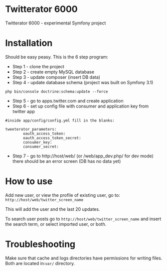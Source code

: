 # Twitterator 6000

Twitterator 6000 - experimental Symfony project

# Installation

Should be easy peasy. This is the 6 step program:
- Step 1 - clone the project 
- Step 2 - create empty MySQL database
- Step 3 - update composer (insert DB data)
- Step 4 - update database schema (project was built on Symfony 3.1)

```php bin/console doctrine:schema:update --force```

- Step 5 - go to apps.twitter.com and create application
- Step 6 - set up config file with consumer and application key from twitter app

```
#inside app/config/config.yml fill in the blanks:

tweeterator_parameters:
        oauth_access_token:
        oauth_access_token_secret:
        consumer_key:
        consumer_secret:
```
 
- Step 7 - go to http://host/web/ (or /web/app_dev.php/ for dev mode) there should be an error screen (DB has no data yet)

# How to use

Add new user, or view the profile of existing user, go to:
``` http://host/web/twitter_screen_name ``` 

This will add the user and the last 20 updates.

To search user posts go to ```http://host/web/twitter_screen_name``` and insert the search term, or select imported user, or both. 

# Troubleshooting

Make sure that cache and logs directories have permissions for writing files. Both are located in:```var/``` directory.
